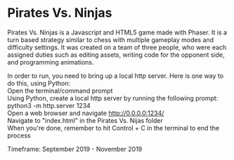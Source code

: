 # Pirates Vs. Ninjas

Pirates Vs. Ninjas is a Javascript and HTML5 game made with Phaser. It is a turn based strategy similar to chess with multiple gameplay modes and difficulty settings. It was created on a team of three people, who were each assigned duties such as editing assets, writing code for the opponent side, and programming animations.

In order to run, you need to bring up a local http server. Here is one way to do this, using Python:<br>
Open the terminal/command prompt<br>
Using Python, create a local http server by running the following prompt: python3 -m http.server 1234<br>
Open a web browser and navigate http://0.0.0.0:1234/<br>
Navigate to "index.html" in the Pirates Vs. Nijas folder<br>
When you're done, remember to hit Control + C in the terminal to end the process<br>

Timeframe: September 2019 - November 2019
